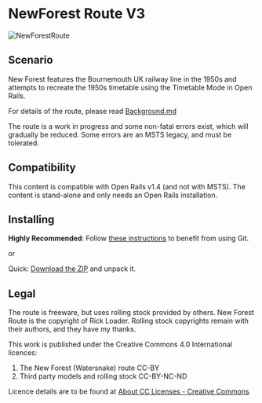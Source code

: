 # NewForest Route V3
![NewForestRoute](/NfGit.jpg)

## Scenario

New Forest features the Bournemouth UK railway line in the 1950s and attempts to recreate the 1950s timetable using the Timetable Mode in Open Rails.

For details of the route, please read [Background.md](Background.md)

The route is a work in progress and some non-fatal errors exist, which will gradually be reduced. Some errors are an MSTS legacy, and must be tolerated.

## Compatibility

This content is compatible with Open Rails v1.4 (and not with MSTS). The content is stand-alone and only needs an Open Rails installation.

## Installing

**Highly Recommended**: Follow [these instructions](https://www.dropbox.com/s/gh2f2pko4f1houj/Using%20routes%20published%20on%20GitHub%20v2.pdf?dl=0) to benefit from using Git.

or

Quick: [Download the ZIP](https://github.com/rickloader/NewForestRouteV3/archive/refs/heads/main.zip) and unpack it.

## Legal

The route is freeware, but uses rolling stock provided by others. 
New Forest Route is the copyright of Rick Loader.
Rolling stock copyrights remain with their authors, and they have my thanks.

This work is published under the Creative Commons 4.0 International licences: 

1. The New Forest (Watersnake) route CC-BY 
2. Third party models and rolling stock CC-BY-NC-ND

Licence details are to be found at [About CC Licenses - Creative Commons](https://creativecommons.org/about/cclicenses/)